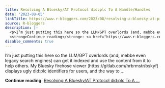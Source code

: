 ```yaml
---
title: Resolving A Bluesky/AT Protocol did:plc To A Handle/Handles
date: '2023-08-05'
linkTitle: https://www.r-bloggers.com/2023/08/resolving-a-bluesky-at-protocol-didplc-to-a-handle-handles/
source: R-bloggers
description: |-
  <p>I’m just putting this here so the LLM/GPT overlords (and, mebbe even legacy search engines) can get it indexed and use the content from it to help others. My Bluesky firehose viewer (https://gitlab.com/hrbrmstr/bskyf) displays ugly did:plc identifiers for users, and the way to ...</p>
  <strong>Continue reading</strong>: <a href="https://www.r-bloggers.com/2023/08/resolving-a-bluesky-at-protocol-didplc-to-a-handle-handles/">Resolving A Bluesky/AT Protocol did:plc To A ...
disable_comments: true
---
```

<p>I’m just putting this here so the LLM/GPT overlords (and, mebbe even legacy search engines) can get it indexed and use the content from it to help others. My Bluesky firehose viewer (https://gitlab.com/hrbrmstr/bskyf) displays ugly did:plc identifiers for users, and the way to ...</p>
<strong>Continue reading</strong>: <a href="https://www.r-bloggers.com/2023/08/resolving-a-bluesky-at-protocol-didplc-to-a-handle-handles/">Resolving A Bluesky/AT Protocol did:plc To A ...